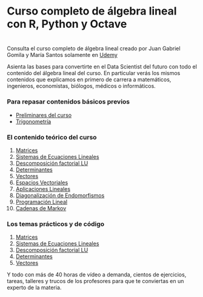 # Curso completo de álgebra lineal con R, Python y Octave
#
Consulta el curso completo de álgebra lineal creado por Juan Gabriel Gomila y María Santos solamente en [Udemy](https://www.udemy.com/course/algebralineal/?referralCode=219A2DBFEE5DEE180914)

Asienta las bases para convertirte en el Data Scientist del futuro con todo el contenido del álgebra lineal del curso. En particular verás los mismos contenidos que explicamos en primero de carrera a matemáticos, ingenieros, economistas, biólogos, médicos o informáticos. 

### Para repasar contenidos básicos previos

* [Preliminares del curso](https://joanby.github.io/curso-algebra-lineal/Tema0-Preliminares#1)
* [Trigonometría](https://joanby.github.io/curso-algebra-lineal/00-trigonometría#1)

### El contenido teórico del curso

1. [Matrices](https://joanby.github.io/curso-algebra-lineal/Tema1-Matrices#1)
2. [Sistemas de Ecuaciones Lineales](https://joanby.github.io/curso-algebra-lineal/Tema2-Sistemas#1)
3. [Descomposición factorial LU](https://joanby.github.io/curso-algebra-lineal/Tema3-ProductoBloques#1)
4. [Determinantes](https://joanby.github.io/curso-algebra-lineal/Tema4-Determinantes#1)
5. [Vectores](https://joanby.github.io/curso-algebra-lineal/Tema5-Vectores#1)
6. [Espacios Vectoriales](https://joanby.github.io/curso-algebra-lineal/Tema6-EspaciosVectoriales#1)
7. [Aplicaciones Lineales](https://joanby.github.io/curso-algebra-lineal/Tema7-AplicacionesLineales#1)
8. [Diagonalización de Endomorfismos](https://joanby.github.io/curso-algebra-lineal/Tema8-Diagonalización#1)
9. [Programación Lineal](https://joanby.github.io/curso-algebra-lineal/Tema9-ProgramaciónLineal#1)
10. [Cadenas de Markov](https://joanby.github.io/curso-algebra-lineal/Tema10-Markov#1)


### Los temas prácticos y de código

1. [Matrices](https://joanby.github.io/curso-algebra-lineal/Tema1-RPythonOctave#1)
2. [Sistemas de Ecuaciones Lineales](https://joanby.github.io/curso-algebra-lineal/Tema2-RPythonOctave#1)
3. [Descomposición factorial LU](https://joanby.github.io/curso-algebra-lineal/Tema3-RPythonOctave#1)
4. [Determinantes](https://joanby.github.io/curso-algebra-lineal/Tema4-RPythonOctave#1)
5. [Vectores](https://joanby.github.io/curso-algebra-lineal/Tema5-RPythonOctave#1)


Y todo con más de 40 horas de vídeo a demanda, cientos de ejercicios, tareas, talleres y trucos de los profesores para que te conviertas en un experto de la materia.
